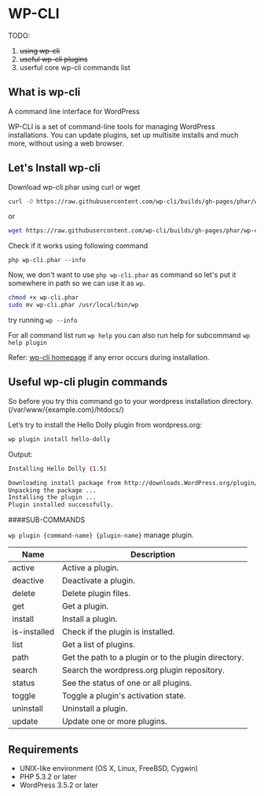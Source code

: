 # WP-CLI

TODO:
1. ~~using wp-cli~~
2. ~~useful wp-cli plugins~~
3. userful core wp-cli commands list

## What is wp-cli

A command line interface for WordPress

WP-CLI is a set of command-line tools for managing WordPress installations. You can update plugins, set up multisite installs and much more, without using a web browser.
## Let's Install wp-cli

Download wp-cli.phar using curl or wget
```bash
curl -O https://raw.githubusercontent.com/wp-cli/builds/gh-pages/phar/wp-cli.phar
```
or
```bash
wget https://raw.githubusercontent.com/wp-cli/builds/gh-pages/phar/wp-cli.phar
```
Check if it works using following command
```
php wp-cli.phar --info
```
Now, we don't want to use `php wp-cli.phar` as command so let's put it somewhere in path so we can use it as `wp`.
```bash
chmod +x wp-cli.phar
sudo mv wp-cli.phar /usr/local/bin/wp
```
try running `wp --info`

For all command list run `wp help` you can also run help for subcommand `wp help plugin`

Refer: [wp-cli homepage](http://wp-cli.org/) if any error occurs during installation.


## Useful wp-cli plugin commands
So before you try this command go to your wordpress installation directory. (/var/www/{example.com}/htdocs/)

Let’s try to install the Hello Dolly plugin from wordpress.org:
``` bash
wp plugin install hello-dolly
```

Output:
```bash
Installing Hello Dolly (1.5)

Downloading install package from http://downloads.WordPress.org/plugin/hello-dolly.1.5.zip ...
Unpacking the package ...
Installing the plugin ...
Plugin installed successfully.
```

####SUB-COMMANDS

`wp plugin {command-name} {plugin-name}` manage plugin.

| Name          | Description |
| --            | -- |
| active        | Active a plugin. |
| deactive      | Deactivate a plugin. |
| delete        | Delete plugin files. |
| get           | Get a plugin. |
| install       | Install a plugin. |
| is-installed  | Check if the plugin is installed. |
| list      	| Get a list of plugins. |
| path      	| Get the path to a plugin or to the plugin directory.|
| search	    | Search the wordpress.org plugin repository.|
| status    	| See the status of one or all plugins.|
| toggle	    | Toggle a plugin's activation state.|
| uninstall 	| Uninstall a plugin.|
| update    	| Update one or more plugins. |


## Requirements
* UNIX-like environment (OS X, Linux, FreeBSD, Cygwin)
* PHP 5.3.2 or later
* WordPress 3.5.2 or later
